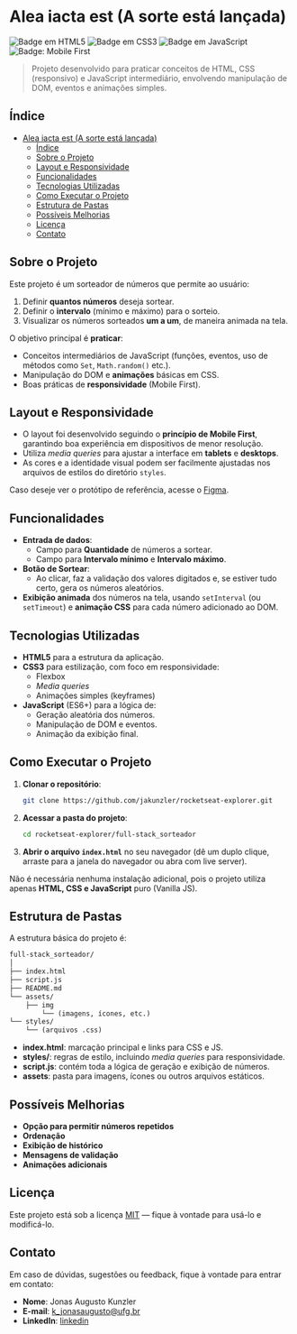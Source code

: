 # Alea iacta est (A sorte está lançada)

![Badge em HTML5](https://img.shields.io/badge/HTML5-%23E34F26.svg?style=flat-square&logo=html5&logoColor=white)
![Badge em CSS3](https://img.shields.io/badge/CSS3-%231572B6.svg?style=flat-square&logo=css3&logoColor=white)
![Badge em JavaScript](https://img.shields.io/badge/JavaScript-%23F7DF1E.svg?style=flat-square&logo=javascript&logoColor=black)
![Badge: Mobile First](https://img.shields.io/badge/Mobile_First-Yes-green?style=flat-square)

> Projeto desenvolvido para praticar conceitos de HTML, CSS (responsivo) e JavaScript intermediário, envolvendo manipulação de DOM, eventos e animações simples.

## Índice

- [Alea iacta est (A sorte está lançada)](#alea-iacta-est-a-sorte-está-lançada)
  - [Índice](#índice)
  - [Sobre o Projeto](#sobre-o-projeto)
  - [Layout e Responsividade](#layout-e-responsividade)
  - [Funcionalidades](#funcionalidades)
  - [Tecnologias Utilizadas](#tecnologias-utilizadas)
  - [Como Executar o Projeto](#como-executar-o-projeto)
  - [Estrutura de Pastas](#estrutura-de-pastas)
  - [Possíveis Melhorias](#possíveis-melhorias)
  - [Licença](#licença)
  - [Contato](#contato)

## Sobre o Projeto

Este projeto é um sorteador de números que permite ao usuário:

1. Definir **quantos números** deseja sortear.
2. Definir o **intervalo** (mínimo e máximo) para o sorteio.
3. Visualizar os números sorteados **um a um**, de maneira animada na tela.

O objetivo principal é **praticar**:

- Conceitos intermediários de JavaScript (funções, eventos, uso de métodos como `Set`, `Math.random()` etc.).
- Manipulação do DOM e **animações** básicas em CSS.
- Boas práticas de **responsividade** (Mobile First).

## Layout e Responsividade

- O layout foi desenvolvido seguindo o **princípio de Mobile First**, garantindo boa experiência em dispositivos de menor resolução.
- Utiliza _media queries_ para ajustar a interface em **tablets** e **desktops**.
- As cores e a identidade visual podem ser facilmente ajustadas nos arquivos de estilos do diretório `styles`.

Caso deseje ver o protótipo de referência, acesse o [Figma](https://www.figma.com/design/Xp41joE7ajs4wj1PiRJNIr/Sorteador-de-n%C3%BAmeros-(Community)?node-id=3-376&p=f&t=IIz4dYtgBE9DwikG-0).

## Funcionalidades

- **Entrada de dados**:  
  - Campo para **Quantidade** de números a sortear.  
  - Campo para **Intervalo mínimo** e **Intervalo máximo**.  
- **Botão de Sortear**:  
  - Ao clicar, faz a validação dos valores digitados e, se estiver tudo certo, gera os números aleatórios.  
- **Exibição animada** dos números na tela, usando `setInterval` (ou `setTimeout`) e **animação CSS** para cada número adicionado ao DOM.

## Tecnologias Utilizadas

- **HTML5** para a estrutura da aplicação.
- **CSS3** para estilização, com foco em responsividade:
  - Flexbox  
  - _Media queries_
  - Animações simples (keyframes)
- **JavaScript** (ES6+) para a lógica de:
  - Geração aleatória dos números.
  - Manipulação de DOM e eventos.
  - Animação da exibição final.
  
## Como Executar o Projeto

1. **Clonar o repositório**:

   ```bash
   git clone https://github.com/jakunzler/rocketseat-explorer.git
   ```

2. **Acessar a pasta do projeto**:

   ```bash
   cd rocketseat-explorer/full-stack_sorteador
   ```

3. **Abrir o arquivo `index.html`** no seu navegador (dê um duplo clique, arraste para a janela do navegador ou abra com live server).

Não é necessária nenhuma instalação adicional, pois o projeto utiliza apenas **HTML, CSS e JavaScript** puro (Vanilla JS).

## Estrutura de Pastas

A estrutura básica do projeto é:

```md
full-stack_sorteador/
│
├── index.html
├── script.js
├── README.md
└── assets/
    ├── img
        └── (imagens, ícones, etc.)
└── styles/
    └── (arquivos .css)
```

- **index.html**: marcação principal e links para CSS e JS.
- **styles/**: regras de estilo, incluindo _media queries_ para responsividade.
- **script.js**: contém toda a lógica de geração e exibição de números.
- **assets**: pasta para imagens, ícones ou outros arquivos estáticos.

## Possíveis Melhorias

- **Opção para permitir números repetidos**
- **Ordenação**
- **Exibição de histórico**
- **Mensagens de validação**
- **Animações adicionais**

## Licença

Este projeto está sob a licença [MIT](LICENSE) — fique à vontade para usá-lo e modificá-lo.

## Contato

Em caso de dúvidas, sugestões ou feedback, fique à vontade para entrar em contato:

- **Nome**: Jonas Augusto Kunzler
- **E-mail**: [k_jonasaugusto@ufg.br](mailto:k_jonasaugusto@ufg.br)
- **LinkedIn**: [linkedin](https://www.linkedin.com/in/jonas-augusto-kunzler-20a63547/)
